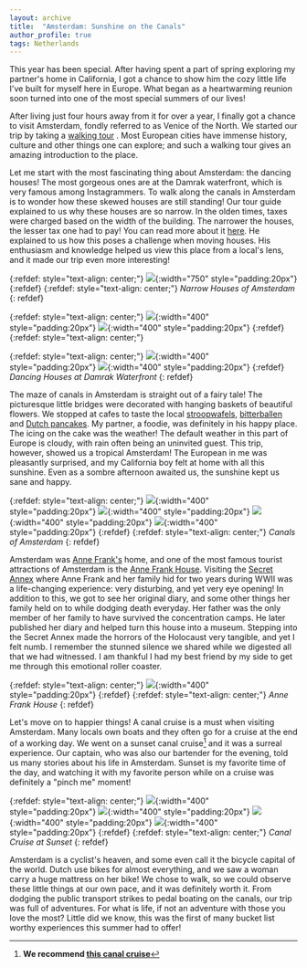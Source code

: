 ```yaml
---
layout: archive
title:  "Amsterdam: Sunshine on the Canals"
author_profile: true
tags: Netherlands
---
```


This year has been special. After having spent a part of spring exploring my partner's home in California, I got a chance to show him the cozy little life I've built for myself here in Europe. What began as a heartwarming reunion soon turned into one of the most special summers of our lives!

After living just four hours away from it for over a year, I finally got a chance to visit Amsterdam, fondly referred to as Venice of the North. We started our trip by taking a [walking tour](https://www.neweuropetours.eu/sandemans-tours/amsterdam/free-tour-of-amsterdam/) . Most European cities have immense history, culture and other things one can explore; and such a walking tour gives an amazing introduction to the place.

Let me start with the most fascinating thing about Amsterdam: the dancing houses! The most gorgeous ones are at the Damrak waterfront, which is very famous among Instagrammers. To walk along the canals in Amsterdam is to wonder how these skewed houses are still standing! Our tour guide explained to us why these houses are so narrow. In the olden times, taxes were charged based on the width of the building. The narrower the houses, the lesser tax one had to pay! You can read more about it [here](https://dutchreview.com/traveling/cities/amsterdam/amsterdam-canal-houses/). He explained to us how this poses a challenge when moving houses. His enthusiasm and knowledge helped us view this place from a local's lens, and it made our trip even more interesting! 


{:refdef: style="text-align: center;"}
![](/images/Amsterdam12.jpg){:width="750" style="padding:20px"} 
{:refdef}
{:refdef: style="text-align: center;"}
*Narrow Houses of Amsterdam*
{: refdef}

{:refdef: style="text-align: center;"}
![](/images/Amsterdam3.jpg){:width="400" style="padding:20px"}
![](/images/Amsterdam2.jpg){:width="400" style="padding:20px"}
{:refdef}
{:refdef: style="text-align: center;"}

{:refdef: style="text-align: center;"}
![](/images/Amsterdam1.jpg){:width="400" style="padding:20px"}
![](/images/Amsterdam4.jpg){:width="400" style="padding:20px"}
{:refdef}
*Dancing Houses at Damrak Waterfront*
{: refdef}
 

The maze of canals in Amsterdam is straight out of a fairy tale! The picturesque little bridges were decorated with hanging baskets of beautiful flowers. We stopped at cafes to taste the local [stroopwafels](https://en.wikipedia.org/wiki/Stroopwafel), [bitterballen](https://en.wikipedia.org/wiki/Bitterballen) and [Dutch pancakes](https://pancakes.amsterdam/about/pancakes/dutch-pancakes). My partner, a foodie, was definitely in his happy place. The icing on the cake was the weather! The default weather in this part of Europe is cloudy, with rain often being an uninvited guest. This trip, however, showed us a tropical Amsterdam! The European in me was pleasantly surprised, and my California boy felt at home with all this sunshine. Even as a sombre afternoon awaited us, the sunshine kept us sane and happy.

{:refdef: style="text-align: center;"}
![](/images/Amsterdam5.jpg){:width="400" style="padding:20px"}
![](/images/Amsterdam6.jpg){:width="400" style="padding:20px"}
![](/images/Amsterdam11.jpg){:width="400" style="padding:20px"}
![](/images/Amsterdam14.jpg){:width="400" style="padding:20px"}
{:refdef}
{:refdef: style="text-align: center;"}
*Canals of Amsterdam*
{: refdef}

Amsterdam was [Anne Frank's](https://en.wikipedia.org/wiki/Anne_Frank) home, and one of the most famous tourist attractions of Amsterdam is the [Anne Frank House](https://www.annefrank.org/en/). Visiting the [Secret Annex](https://www.annefrank.org/en/anne-frank/secret-annex/) where Anne Frank and her family hid for two years during WWII was a life-changing experience: very disturbing, and yet very eye opening! In addition to this, we got to see her original diary, and some other things her family held on to while dodging death everyday. Her father was the only member of her family to have survived the concentration camps. He later published her diary and helped turn this house into a museum. Stepping into the Secret Annex made the horrors of the Holocaust very tangible, and yet I felt numb. I remember the stunned silence we shared while we digested all that we had witnessed. I am thankful I had my best friend by my side to get me through this emotional roller coaster.

{:refdef: style="text-align: center;"}
![](/images/Amsterdam13.jpg){:width="400" style="padding:20px"} 
{:refdef}
{:refdef: style="text-align: center;"}
*Anne Frank House*
{: refdef}

Let's move on to happier things! A canal cruise is a must when visiting Amsterdam. Many locals own boats and they often go for a cruise at the end of a working day. We went on a sunset canal cruise[^1] and it was a surreal experience. Our captain, who was also our bartender for the evening, told us many stories about his life in Amsterdam. Sunset is my favorite time of the day, and watching it with my favorite person while on a cruise was definitely a "pinch me" moment! 

{:refdef: style="text-align: center;"}
![](/images/Amsterdam7.jpg){:width="400" style="padding:20px"}
![](/images/Amsterdam8.jpg){:width="400" style="padding:20px"}
![](/images/Amsterdam9.jpg){:width="400" style="padding:20px"}
![](/images/Amsterdam10.jpg){:width="400" style="padding:20px"}
{:refdef}
{:refdef: style="text-align: center;"}
*Canal Cruise at Sunset*
{: refdef}

Amsterdam is a cyclist's heaven, and some even call it the bicycle capital of the world. Dutch use bikes for almost everything, and we saw a woman carry a huge mattress on her bike! We chose to walk, so we could observe these little things at our own pace, and it was definitely worth it. From dodging the public transport strikes to pedal boating on the canals, our trip was full of adventures. For what is life, if not an adventure with those you love the most? Little did we know, this was the first of many bucket list worthy experiences this summer had to offer!

[^1]: **We recommend [this canal cruise](https://fareharbor.com/embeds/book/rederijdewester/items/192507/calendar/2022/09/?flow=292217&full-items=yes&back=https://www-rederijdewester-nl.filesusr.com/html/836226_8adca5bd12ab0f4833a5c1e0176058b6.html)**